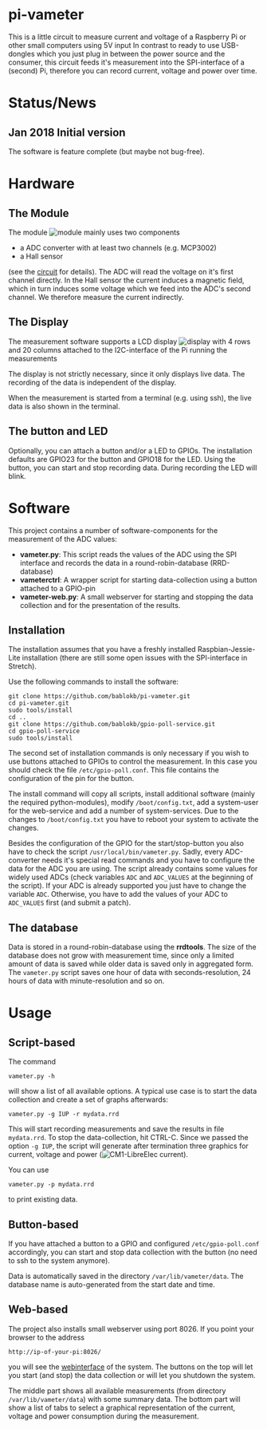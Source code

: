 pi-vameter
==========

This is a little circuit to measure current and voltage of a Raspberry Pi
or other small computers using 5V input In contrast to ready to use
USB-dongles which you just plug in between the power source and the consumer,
this circuit feeds it's measurement into the SPI-interface  of a (second) Pi,
therefore you can record current, voltage and power over time.


Status/News
===========

Jan 2018 Initial version
------------------------

The software is feature complete (but maybe not bug-free).


Hardware
========

The Module
----------

The module ![](doc/module.jpg "module") mainly uses two components

  - a ADC converter with at least two channels (e.g. MCP3002)
  - a Hall sensor

(see  the [circuit](doc/circuit-module.gif "circuit") for details).
The ADC will read the voltage on it's first channel directly. In the
Hall sensor the current induces a magnetic field, which in turn induces
some voltage which we feed into the ADC's second channel. We therefore
measure the current indirectly.


The Display
-----------

The measurement software supports a LCD display ![](doc/display.jpg "display")
with 4 rows and 20 columns attached to the I2C-interface of the Pi running the
measurements

The display is not strictly necessary, since it only displays live data.
The recording of the data is independent of the display.

When the measurement is started from a terminal (e.g. using ssh), the
live data is also shown in the terminal.


The button and LED
------------------

Optionally, you can attach a button and/or a LED to GPIOs. The installation
defaults are GPIO23 for the button and GPIO18 for the LED. Using the button,
you can start and stop recording data. During recording the LED will blink.


Software
========

This project contains a number of software-components for the measurement
of the ADC values:

  - **vameter.py**: This script reads the values of the ADC using the SPI
    interface and records the data in a round-robin-database (RRD-database)
  - **vameterctrl**: A wrapper script for starting data-collection using
    a button attached to a GPIO-pin
  - **vameter-web.py**: A small webserver for starting and stopping the data
    collection and for the presentation of the results.


Installation
------------

The installation assumes that you have a freshly installed
Raspbian-Jessie-Lite installation (there are still some open issues with
the SPI-interface in Stretch).

Use the following commands to install the software:

    git clone https://github.com/bablokb/pi-vameter.git
    cd pi-vameter.git
    sudo tools/install
    cd ..
    git clone https://github.com/bablokb/gpio-poll-service.git
    cd gpio-poll-service
    sudo tools/install

The second set of installation commands is only necessary if you wish to
use buttons attached to GPIOs to control the measurement. In this case
you should check the file `/etc/gpio-poll.conf`. This file contains the
configuration of the pin for the button.

The install command will copy all scripts, install additional software
(mainly the required python-modules), modify `/boot/config.txt`, add a
system-user for the web-service and add a number of system-services. Due
to the changes to `/boot/config.txt` you have to reboot your system to
activate the changes.

Besides the configuration of the GPIO for the start/stop-button you also
have to check the script `/usr/local/bin/vameter.py`. Sadly, every ADC-converter
needs it's special read commands and you have to configure the data
for the ADC you are using. The script already contains some values for
widely used ADCs (check variables `ADC` and `ADC_VALUES` at the beginning
of the script). If your ADC is already supported you just have to change
the variable `ADC`. Otherwise, you have to add the values of your ADC to
`ADC_VALUES` first (and submit a patch).


The database
------------

Data is stored in a round-robin-database using the **rrdtools**. The size
of the database does not grow with measurement time, since only a limited
amount of data is saved while older data is saved only in aggregated form.
The `vameter.py` script saves one hour of data with seconds-resolution,
24 hours of data with minute-resolution and so on.


Usage
=====

Script-based
------------

The command

    vameter.py -h

will show a list of all available options. A typical use case is to
start the data collection and create a set of graphs afterwards:

    vameter.py -g IUP -r mydata.rrd

This will start recording measurements and save the results in file `mydata.rrd`.
To stop the data-collection, hit CTRL-C. Since we passed the option `-g IUP`,
the script will generate after termination three graphics for current, voltage
and power (![](doc/cm1-LibreElec-I.png "CM1-LibreElec current")).

You can use

    vameter.py -p mydata.rrd

to print existing data.


Button-based
------------

If you have attached a button to a GPIO and configured `/etc/gpio-poll.conf`
accordingly, you can start and stop data collection with the button (no need
to ssh to the system anymore).

Data is automatically saved in the directory `/var/lib/vameter/data`. The
database name is auto-generated from the start date and time.


Web-based
---------

The project also installs small webserver using port 8026. If you point
your browser to the address

    http://ip-of-your-pi:8026/

you will see the [webinterface](doc/web.png "webinterface") of the system.
The buttons on the top will let you start (and stop) the data collection
or will let you shutdown the system.

The middle part shows all available measurements (from directory
`/var/lib/vameter/data`) with some summary data. The bottom part
will show a list of tabs to select a graphical representation of the
current, voltage and power consumption during the measurement.
